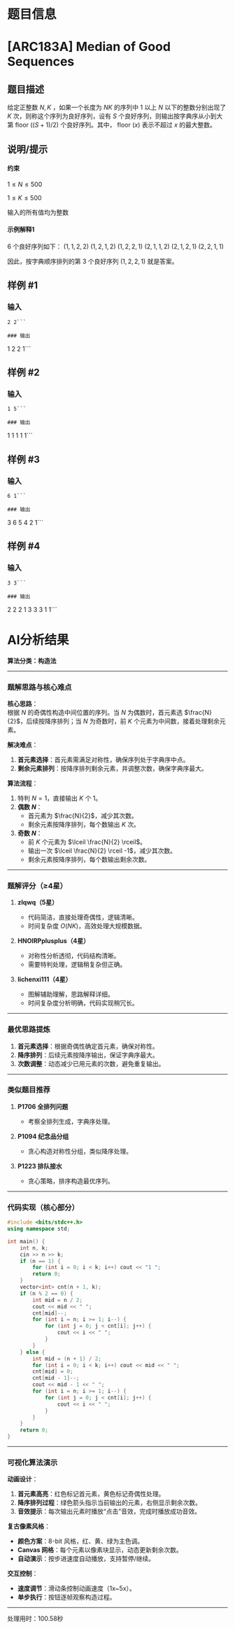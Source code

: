 # 题目信息

# [ARC183A] Median of Good Sequences

## 题目描述

给定正整数 $N,K$ ，如果一个长度为 $NK$ 的序列中 $1$ 以上 $N$ 以下的整数分别出现了 $K$ 次，则称这个序列为良好序列，设有 $S$ 个良好序列，则输出按字典序从小到大第  floor $((S+1)/2)$ 个良好序列。其中， floor $(x)$ 表示不超过 $x$ 的最大整数。

## 说明/提示

#### 约束

 $1≤N≤500$ 

 $1≤K≤500$ 

输入的所有值均为整数

#### 示例解释1

 $6$ 个良好序列如下：
 $(1,1,2,2)$ 
 $(1,2,1,2)$ 
 $(1,2,2,1)$ 
 $(2,1,1,2)$
 $(2,1,2,1)$
 $(2,2,1,1)$ 
 
因此，按字典顺序排列的第 $3$ 个良好序列 $(1,2,2,1)$ 就是答案。

## 样例 #1

### 输入

```
2 2```

### 输出

```
1 2 2 1```

## 样例 #2

### 输入

```
1 5```

### 输出

```
1 1 1 1 1```

## 样例 #3

### 输入

```
6 1```

### 输出

```
3 6 5 4 2 1```

## 样例 #4

### 输入

```
3 3```

### 输出

```
2 2 2 1 3 3 3 1 1```

# AI分析结果



**算法分类：构造法**

---

### 题解思路与核心难点
**核心思路**：  
根据 $N$ 的奇偶性构造中间位置的序列。当 $N$ 为偶数时，首元素选 $\frac{N}{2}$，后续按降序排列；当 $N$ 为奇数时，前 $K$ 个元素为中间数，接着处理剩余元素。

**解决难点**：  
1. **首元素选择**：首元素需满足对称性，确保序列处于字典序中点。
2. **剩余元素排列**：按降序排列剩余元素，并调整次数，确保字典序最大。

**算法流程**：  
1. 特判 $N=1$，直接输出 $K$ 个 1。
2. **偶数 $N$**：
   - 首元素为 $\frac{N}{2}$，减少其次数。
   - 剩余元素按降序排列，每个数输出 $K$ 次。
3. **奇数 $N$**：
   - 前 $K$ 个元素为 $\lceil \frac{N}{2} \rceil$。
   - 输出一次 $\lceil \frac{N}{2} \rceil -1$，减少其次数。
   - 剩余元素按降序排列，每个数输出剩余次数。

---

### 题解评分（≥4星）
1. **zlqwq（5星）**  
   - 代码简洁，直接处理奇偶性，逻辑清晰。
   - 时间复杂度 $O(NK)$，高效处理大规模数据。

2. **HNOIRPplusplus（4星）**  
   - 对称性分析透彻，代码结构清晰。
   - 需要特判处理，逻辑稍复杂但正确。

3. **lichenxi111（4星）**  
   - 图解辅助理解，思路解释详细。
   - 时间复杂度分析明确，代码实现稍冗长。

---

### 最优思路提炼
1. **首元素选择**：根据奇偶性确定首元素，确保对称性。
2. **降序排列**：后续元素按降序输出，保证字典序最大。
3. **次数调整**：动态减少已用元素的次数，避免重复输出。

---

### 类似题目推荐
1. **P1706 全排列问题**  
   - 考察全排列生成，字典序处理。

2. **P1094 纪念品分组**  
   - 贪心构造对称性分组，类似降序处理。

3. **P1223 排队接水**  
   - 贪心策略，排序构造最优序列。

---

### 代码实现（核心部分）
```cpp
#include <bits/stdc++.h>
using namespace std;

int main() {
    int n, k;
    cin >> n >> k;
    if (n == 1) {
        for (int i = 0; i < k; i++) cout << "1 ";
        return 0;
    }
    vector<int> cnt(n + 1, k);
    if (n % 2 == 0) {
        int mid = n / 2;
        cout << mid << " ";
        cnt[mid]--;
        for (int i = n; i >= 1; i--) {
            for (int j = 0; j < cnt[i]; j++) {
                cout << i << " ";
            }
        }
    } else {
        int mid = (n + 1) / 2;
        for (int i = 0; i < k; i++) cout << mid << " ";
        cnt[mid] = 0;
        cnt[mid - 1]--;
        cout << mid - 1 << " ";
        for (int i = n; i >= 1; i--) {
            for (int j = 0; j < cnt[i]; j++) {
                cout << i << " ";
            }
        }
    }
    return 0;
}
```

---

### 可视化算法演示
**动画设计**：  
1. **首元素高亮**：红色标记首元素，黄色标记奇偶性处理。
2. **降序排列过程**：绿色箭头指示当前输出的元素，右侧显示剩余次数。
3. **音效提示**：每次输出元素时播放“点击”音效，完成时播放成功音效。

**复古像素风格**：  
- **颜色方案**：8-bit 风格，红、黄、绿为主色调。
- **Canvas 网格**：每个元素以像素块显示，动态更新剩余次数。
- **自动演示**：按步进速度自动播放，支持暂停/继续。

**交互控制**：  
- **速度调节**：滑动条控制动画速度（1x~5x）。
- **单步执行**：按钮逐帧观察构造过程。

---
处理用时：100.58秒